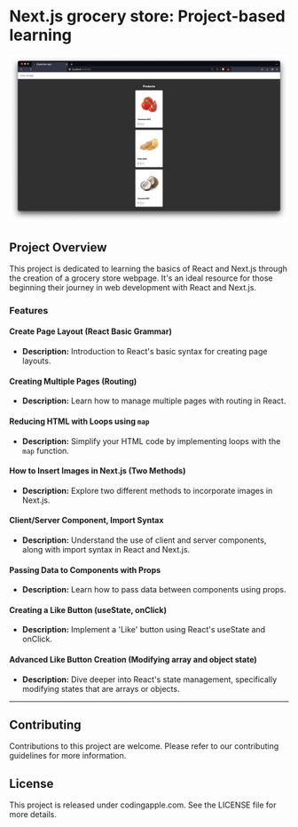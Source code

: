 # Next.js grocery store: Project-based learning

![Thumbnail of Next.js Project Page](/fresh/public/thumbnail.png)

## Project Overview
This project is dedicated to learning the basics of React and Next.js through the creation of a grocery store webpage. It's an ideal resource for those beginning their journey in web development with React and Next.js.

### Features

#### Create Page Layout (React Basic Grammar)
- **Description:** Introduction to React's basic syntax for creating page layouts.

#### Creating Multiple Pages (Routing)
- **Description:** Learn how to manage multiple pages with routing in React.

#### Reducing HTML with Loops using `map`
- **Description:** Simplify your HTML code by implementing loops with the `map` function.

#### How to Insert Images in Next.js (Two Methods)
- **Description:** Explore two different methods to incorporate images in Next.js.

#### Client/Server Component, Import Syntax
- **Description:** Understand the use of client and server components, along with import syntax in React and Next.js.

#### Passing Data to Components with Props
- **Description:** Learn how to pass data between components using props.

#### Creating a Like Button (useState, onClick)
- **Description:** Implement a 'Like' button using React's useState and onClick.

#### Advanced Like Button Creation (Modifying array and object state)
- **Description:** Dive deeper into React's state management, specifically modifying states that are arrays or objects.

---

## Contributing
Contributions to this project are welcome. Please refer to our contributing guidelines for more information.

## License
This project is released under codingapple.com. See the LICENSE file for more details.
